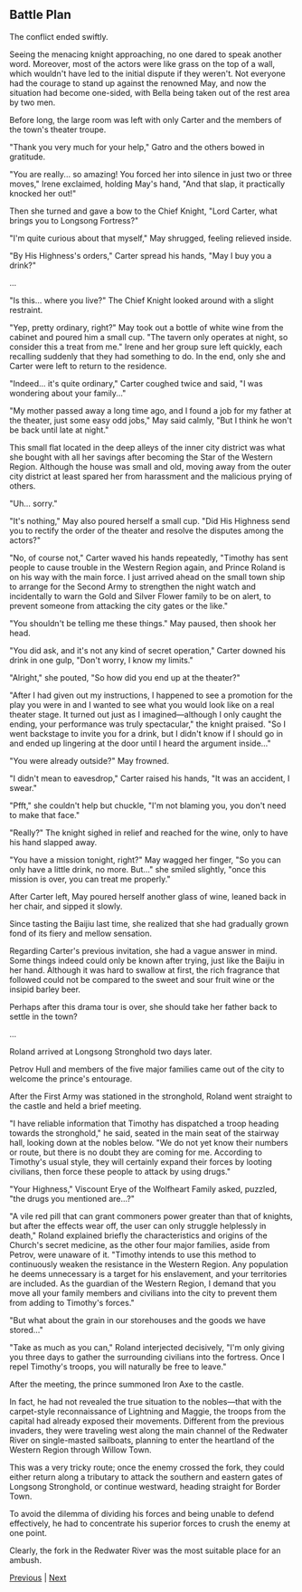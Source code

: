 ## Battle Plan
The conflict ended swiftly. 

Seeing the menacing knight approaching, no one dared to speak another word. Moreover, most of the actors were like grass on the top of a wall, which wouldn't have led to the initial dispute if they weren't. Not everyone had the courage to stand up against the renowned May, and now the situation had become one-sided, with Bella being taken out of the rest area by two men.

Before long, the large room was left with only Carter and the members of the town's theater troupe.

"Thank you very much for your help," Gatro and the others bowed in gratitude.

"You are really... so amazing! You forced her into silence in just two or three moves," Irene exclaimed, holding May's hand, "And that slap, it practically knocked her out!"

Then she turned and gave a bow to the Chief Knight, "Lord Carter, what brings you to Longsong Fortress?"

"I'm quite curious about that myself," May shrugged, feeling relieved inside.

"By His Highness's orders," Carter spread his hands, "May I buy you a drink?"

...



"Is this... where you live?" The Chief Knight looked around with a slight restraint.



"Yep, pretty ordinary, right?" May took out a bottle of white wine from the cabinet and poured him a small cup. "The tavern only operates at night, so consider this a treat from me." Irene and her group sure left quickly, each recalling suddenly that they had something to do. In the end, only she and Carter were left to return to the residence.



"Indeed... it's quite ordinary," Carter coughed twice and said, "I was wondering about your family..."



"My mother passed away a long time ago, and I found a job for my father at the theater, just some easy odd jobs," May said calmly, "But I think he won't be back until late at night."



This small flat located in the deep alleys of the inner city district was what she bought with all her savings after becoming the Star of the Western Region. Although the house was small and old, moving away from the outer city district at least spared her from harassment and the malicious prying of others.



"Uh... sorry."



"It's nothing," May also poured herself a small cup. "Did His Highness send you to rectify the order of the theater and resolve the disputes among the actors?"



"No, of course not," Carter waved his hands repeatedly, "Timothy has sent people to cause trouble in the Western Region again, and Prince Roland is on his way with the main force. I just arrived ahead on the small town ship to arrange for the Second Army to strengthen the night watch and incidentally to warn the Gold and Silver Flower family to be on alert, to prevent someone from attacking the city gates or the like."



"You shouldn't be telling me these things." May paused, then shook her head.



"You did ask, and it's not any kind of secret operation," Carter downed his drink in one gulp, "Don't worry, I know my limits."

"Alright," she pouted, "So how did you end up at the theater?"

"After I had given out my instructions, I happened to see a promotion for the play you were in and I wanted to see what you would look like on a real theater stage. It turned out just as I imagined—although I only caught the ending, your performance was truly spectacular," the knight praised. "So I went backstage to invite you for a drink, but I didn't know if I should go in and ended up lingering at the door until I heard the argument inside..."

"You were already outside?" May frowned.

"I didn't mean to eavesdrop," Carter raised his hands, "It was an accident, I swear."

"Pfft," she couldn't help but chuckle, "I'm not blaming you, you don't need to make that face."

"Really?" The knight sighed in relief and reached for the wine, only to have his hand slapped away.

"You have a mission tonight, right?" May wagged her finger, "So you can only have a little drink, no more. But..." she smiled slightly, "once this mission is over, you can treat me properly."

After Carter left, May poured herself another glass of wine, leaned back in her chair, and sipped it slowly.



Since tasting the Baijiu last time, she realized that she had gradually grown fond of its fiery and mellow sensation.

Regarding Carter's previous invitation, she had a vague answer in mind. Some things indeed could only be known after trying, just like the Baijiu in her hand. Although it was hard to swallow at first, the rich fragrance that followed could not be compared to the sweet and sour fruit wine or the insipid barley beer.

Perhaps after this drama tour is over, she should take her father back to settle in the town?

...

Roland arrived at Longsong Stronghold two days later.

Petrov Hull and members of the five major families came out of the city to welcome the prince's entourage.

After the First Army was stationed in the stronghold, Roland went straight to the castle and held a brief meeting.

"I have reliable information that Timothy has dispatched a troop heading towards the stronghold," he said, seated in the main seat of the stairway hall, looking down at the nobles below. "We do not yet know their numbers or route, but there is no doubt they are coming for me. According to Timothy's usual style, they will certainly expand their forces by looting civilians, then force these people to attack by using drugs."

"Your Highness," Viscount Erye of the Wolfheart Family asked, puzzled, "the drugs you mentioned are...?"



"A vile red pill that can grant commoners power greater than that of knights, but after the effects wear off, the user can only struggle helplessly in death," Roland explained briefly the characteristics and origins of the Church's secret medicine, as the other four major families, aside from Petrov, were unaware of it. "Timothy intends to use this method to continuously weaken the resistance in the Western Region. Any population he deems unnecessary is a target for his enslavement, and your territories are included. As the guardian of the Western Region, I demand that you move all your family members and civilians into the city to prevent them from adding to Timothy's forces."

"But what about the grain in our storehouses and the goods we have stored..."

"Take as much as you can," Roland interjected decisively, "I'm only giving you three days to gather the surrounding civilians into the fortress. Once I repel Timothy's troops, you will naturally be free to leave."



After the meeting, the prince summoned Iron Axe to the castle.



In fact, he had not revealed the true situation to the nobles—that with the carpet-style reconnaissance of Lightning and Maggie, the troops from the capital had already exposed their movements. Different from the previous invaders, they were traveling west along the main channel of the Redwater River on single-masted sailboats, planning to enter the heartland of the Western Region through Willow Town.



This was a very tricky route; once the enemy crossed the fork, they could either return along a tributary to attack the southern and eastern gates of Longsong Stronghold, or continue westward, heading straight for Border Town.



To avoid the dilemma of dividing his forces and being unable to defend effectively, he had to concentrate his superior forces to crush the enemy at one point.



Clearly, the fork in the Redwater River was the most suitable place for an ambush.





[Previous](CH0277.md) | [Next](CH0279.md)
